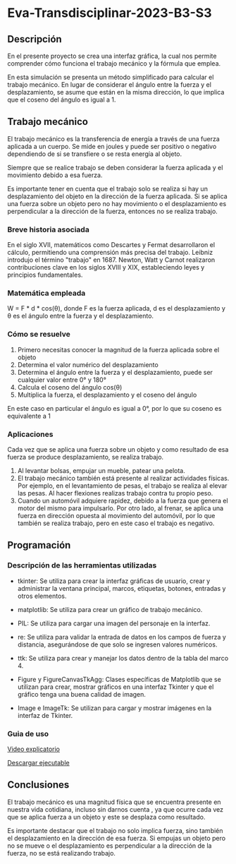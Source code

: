 
# Eva-Transdisciplinar-2023-B3-S3


## Descripción

En el presente proyecto se crea una interfaz gráfica, la cual nos permite comprender cómo funciona el trabajo mecánico y la fórmula que emplea.

En esta simulación se presenta un método simplificado para calcular el trabajo mecánico. En lugar de considerar el ángulo entre la fuerza y el desplazamiento, se asume que
están en la misma dirección, lo que implica que el coseno del ángulo es igual a 1.

## Trabajo mecánico

El trabajo mecánico es la transferencia de energía a través de una fuerza aplicada a un cuerpo. Se mide en joules y puede ser
positivo o negativo dependiendo de si se transfiere o se resta energía al objeto.

Siempre que se realice trabajo se deben considerar la fuerza aplicada y el movimiento debido a esa fuerza.

Es importante tener en cuenta que el trabajo solo se realiza si hay un desplazamiento del objeto en la dirección de la fuerza aplicada. Si se aplica una fuerza sobre un
objeto pero no hay movimiento o el desplazamiento es perpendicular a la dirección de la fuerza, entonces no se realiza trabajo.

### Breve historia asociada

En el siglo XVII, matemáticos como Descartes y Fermat desarrollaron el cálculo, permitiendo una comprensión más precisa del trabajo. Leibniz introdujo el término "trabajo"
en 1687. Newton, Watt y Carnot realizaron contribuciones clave en los siglos XVIII y XIX, estableciendo leyes y principios fundamentales.

### Matemática empleada

W = F * d * cos(θ), donde F es la fuerza aplicada, d es el desplazamiento y θ es el ángulo entre la fuerza y el desplazamiento.

### Cómo se resuelve

1.  Primero necesitas conocer la magnitud de la fuerza aplicada sobre el objeto
2.  Determina el valor numérico del desplazamiento
3.  Determina el ángulo entre la fuerza y el desplazamiento, puede ser cualquier valor entre 0° y 180°
4.  Calcula el coseno del ángulo cos(θ)
5.  Multiplica la fuerza, el desplazamiento y el coseno del ángulo

En este caso en particular el ángulo es igual a 0°, por lo que su coseno es equivalente a 1

### Aplicaciones

Cada vez que se aplica una fuerza sobre un objeto y como resultado de esa fuerza se produce desplazamiento, se realiza trabajo.

1. Al levantar bolsas, empujar un mueble, patear una pelota.
2. El trabajo mecánico también está presente al realizar actividades físicas. Por ejemplo, en el levantamiento de pesas, el trabajo se realiza al elevar las pesas. Al hacer flexiones realizas trabajo contra tu propio peso.
3. Cuando un automóvil adquiere rapidez, debido a la fuerza que genera el motor del mismo para impulsarlo. Por otro lado, al frenar, se aplica una fuerza en dirección opuesta al movimiento del automóvil, por lo que también se realiza trabajo, pero en este caso el trabajo es negativo.

## Programación


### Descripción de las herramientas utilizadas

- tkinter: Se utiliza para crear la interfaz gráficas de usuario, crear y administrar la
ventana principal, marcos, etiquetas, botones, entradas y otros elementos.

- matplotlib: Se utiliza para crear un gráfico de trabajo mecánico.

- PIL: Se utiliza para cargar una imagen del personaje en la interfaz.

- re: Se utiliza para validar la entrada de datos en los campos de fuerza y distancia, asegurándose de que solo se ingresen valores numéricos.

- ttk: Se utiliza para crear y manejar los datos dentro de la tabla del marco 4.

- Figure y FigureCanvasTkAgg: Clases específicas de Matplotlib que se utilizan para crear, mostrar gráficos en una interfaz Tkinter y que el gráfico tenga una buena calidad
de imagen.

- Image e ImageTk: Se utilizan para cargar y mostrar imágenes en la interfaz de Tkinter.


### Guia de uso

[Video explicatorio](https://www.youtube.com/watch?v=t-4XDNp-vIw)

[Descargar ejecutable](https://www.mediafire.com/file/et161eg3wo2gkwi/archivo+exe.rar/file)

## Conclusiones

El trabajo mecánico es una magnitud física que se encuentra presente en nuestra vida cotidiana, incluso sin darnos cuenta , ya que ocurre cada vez que se aplica fuerza a un
objeto y este se desplaza como resultado.

Es importante destacar que el trabajo no solo implica fuerza, sino también el desplazamiento en la dirección de esa fuerza. Si empujas un objeto pero no se mueve o el
desplazamiento es perpendicular a la dirección de la fuerza, no se está realizando trabajo.
